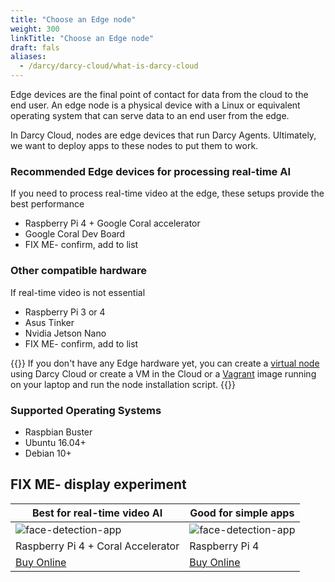 ```yaml
---
title: "Choose an Edge node"
weight: 300
linkTitle: "Choose an Edge node"
draft: fals
aliases:
  - /darcy/darcy-cloud/what-is-darcy-cloud
---
```


Edge devices are the final point of contact for data from the
cloud to the end user. An edge node is a physical device with a Linux or equivalent operating system
that can serve data to an end user from the edge.

In Darcy Cloud, nodes are edge devices that run Darcy Agents. Ultimately, we want to deploy
apps to these nodes to put them to work.

### Recommended Edge devices for processing real-time AI

If you need to process real-time video at the edge, these setups provide the best performance

* Raspberry Pi 4 + Google Coral accelerator
* Google Coral Dev Board
* FIX ME- confirm, add to list

### Other compatible hardware

If real-time video is not essential

* Raspberry Pi 3 or 4
* Asus Tinker
* Nvidia Jetson Nano
* FIX ME- confirm, add to list

{{<alert style="info">}}
  If you don't have any Edge hardware yet, you can create a [virtual node](/docs/cloud/virtual-node.md) using Darcy Cloud or create a VM in the Cloud or a [Vagrant](https://www.vagrantup.com) image running on your laptop and run
  the node installation script.
{{</alert>}}

### Supported Operating Systems

* Raspbian Buster
* Ubuntu 16.04+
* Debian 10+

## FIX ME- display experiment

| Best for real-time video AI                                                                                                                                                                                                                                                                             | Good for simple apps                                                                                                                                                                                                                                                                                    |
|---------------------------------------------------------------------------------------------------------------------------------------------------------------------------------------------------------------------------------------------------------------------------------------------------------|---------------------------------------------------------------------------------------------------------------------------------------------------------------------------------------------------------------------------------------------------------------------------------------------------------|
| ![face-detection-app](/images/boards/pi.png)                                                                                                                                                                                                                                                            | ![face-detection-app](/images/boards/pi.png)                                                                                                                                                                                                                                                            |
| Raspberry Pi 4 + Coral Accelerator                                                                                                                                                                                                                                                                      | Raspberry Pi 4                                                                                                                                                                                                                                                                                          |
| [Buy Online](https://www.amazon.com/LANDZO-Raspberry-Pi-Model-8gb/dp/B08R87H4RR/ref=asc_df_B08R87H4RR/?tag=hyprod-20&linkCode=df0&hvadid=475692076734&hvpos=&hvnetw=g&hvrand=13451736714787671950&hvpone=&hvptwo=&hvqmt=&hvdev=c&hvdvcmdl=&hvlocint=&hvlocphy=9031964&hvtargid=pla-1143235379750&psc=1) | [Buy Online](https://www.amazon.com/LANDZO-Raspberry-Pi-Model-8gb/dp/B08R87H4RR/ref=asc_df_B08R87H4RR/?tag=hyprod-20&linkCode=df0&hvadid=475692076734&hvpos=&hvnetw=g&hvrand=13451736714787671950&hvpone=&hvptwo=&hvqmt=&hvdev=c&hvdvcmdl=&hvlocint=&hvlocphy=9031964&hvtargid=pla-1143235379750&psc=1) |
